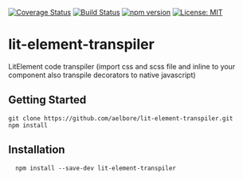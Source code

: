 [![Coverage Status](https://coveralls.io/repos/github/aelbore/lit-element-transpiler/badge.svg?branch=master)](https://coveralls.io/github/aelbore/lit-element-transpiler?branch=master)
[![Build Status](https://travis-ci.com/aelbore/lit-element-transpiler.svg?branch=master)](https://travis-ci.com/aelbore/lit-element-transpiler)
[![npm version](https://badge.fury.io/js/lit-element-transpiler.svg)](https://www.npmjs.com/package/lit-element-transpiler)
[![License: MIT](https://img.shields.io/badge/license-MIT-blue.svg)](https://opensource.org/licenses/MIT)

# lit-element-transpiler
LitElement code transpiler (import css and scss file and inline to your component also transpile decorators to native javascript)

Getting Started
------------
  ```
  git clone https://github.com/aelbore/lit-element-transpiler.git
  npm install
  ```

Installation
------------
  ```
    npm install --save-dev lit-element-transpiler
  ```